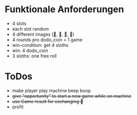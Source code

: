 # Funktionale Anforderungen
* 4 slots
* each slot random
* 4 different images (🦥, 🐹, 🐢, 🦄)
* 4 rounds pro dodo_coin = 1 game
* win-condition: get 4 sloths
* win: 4 dodo_coin
* 3 sloths: one free roll

# ToDos
* make player play machine beep boop
* ~~give "opportunity" to start a new game while on machine~~
* ~~use Game result for exchanging 🦤~~
* profit